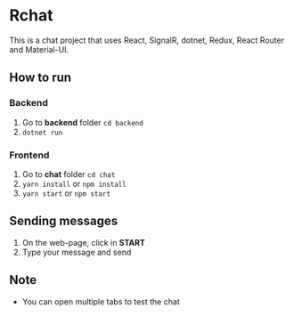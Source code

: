 # Rchat

This is a chat project that uses React, SignalR, dotnet, Redux, React Router and Material-UI.

## How to run

### Backend

1. Go to **backend** folder `cd backend`
1. `dotnet run`

### Frontend

1. Go to **chat** folder `cd chat`
1. `yarn install` or `npm install`
1. `yarn start` or `npm start`

## Sending messages

1. On the web-page, click in **START**
1. Type your message and send

## Note
* You can open multiple tabs to test the chat